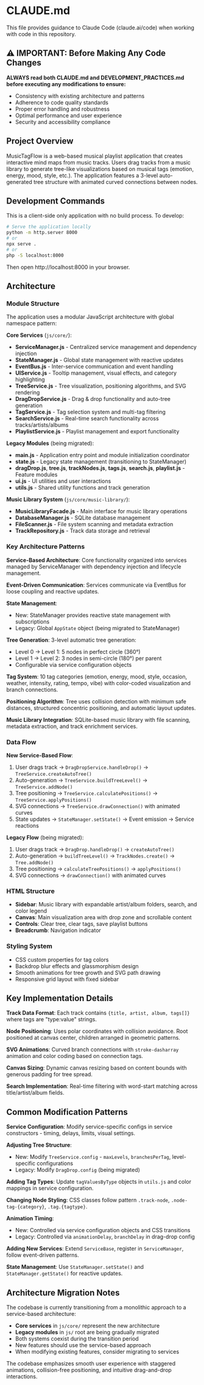 # CLAUDE.md

This file provides guidance to Claude Code (claude.ai/code) when working with code in this repository.

## ⚠️ IMPORTANT: Before Making Any Code Changes

**ALWAYS read both CLAUDE.md and DEVELOPMENT_PRACTICES.md before executing any modifications to ensure:**
- Consistency with existing architecture and patterns
- Adherence to code quality standards
- Proper error handling and robustness
- Optimal performance and user experience
- Security and accessibility compliance

## Project Overview

MusicTagFlow is a web-based musical playlist application that creates interactive mind maps from music tracks. Users drag tracks from a music library to generate tree-like visualizations based on musical tags (emotion, energy, mood, style, etc.). The application features a 3-level auto-generated tree structure with animated curved connections between nodes.

## Development Commands

This is a client-side only application with no build process. To develop:

```bash
# Serve the application locally
python -m http.server 8000
# or
npx serve .
# or
php -S localhost:8000
```

Then open http://localhost:8000 in your browser.

## Architecture

### Module Structure
The application uses a modular JavaScript architecture with global namespace pattern:

**Core Services** (`js/core/`):
- **ServiceManager.js** - Centralized service management and dependency injection
- **StateManager.js** - Global state management with reactive updates
- **EventBus.js** - Inter-service communication and event handling
- **UIService.js** - Tooltip management, visual effects, and category highlighting
- **TreeService.js** - Tree visualization, positioning algorithms, and SVG rendering
- **DragDropService.js** - Drag & drop functionality and auto-tree generation
- **TagService.js** - Tag selection system and multi-tag filtering
- **SearchService.js** - Real-time search functionality across tracks/artists/albums
- **PlaylistService.js** - Playlist management and export functionality

**Legacy Modules** (being migrated):
- **main.js** - Application entry point and module initialization coordinator
- **state.js** - Legacy state management (transitioning to StateManager)
- **dragDrop.js**, **tree.js**, **trackNodes.js**, **tags.js**, **search.js**, **playlist.js** - Feature modules
- **ui.js** - UI utilities and user interactions
- **utils.js** - Shared utility functions and track generation

**Music Library System** (`js/core/music-library/`):
- **MusicLibraryFacade.js** - Main interface for music library operations
- **DatabaseManager.js** - SQLite database management
- **FileScanner.js** - File system scanning and metadata extraction
- **TrackRepository.js** - Track data storage and retrieval

### Key Architecture Patterns

**Service-Based Architecture**: Core functionality organized into services managed by ServiceManager with dependency injection and lifecycle management.

**Event-Driven Communication**: Services communicate via EventBus for loose coupling and reactive updates.

**State Management**: 
- New: StateManager provides reactive state management with subscriptions
- Legacy: Global `AppState` object (being migrated to StateManager)

**Tree Generation**: 3-level automatic tree generation:
- Level 0 → Level 1: 5 nodes in perfect circle (360°)  
- Level 1 → Level 2: 3 nodes in semi-circle (180°) per parent
- Configurable via service configuration objects

**Tag System**: 10 tag categories (emotion, energy, mood, style, occasion, weather, intensity, rating, tempo, vibe) with color-coded visualization and branch connections.

**Positioning Algorithm**: Tree uses collision detection with minimum safe distances, structured concentric positioning, and automatic layout updates.

**Music Library Integration**: SQLite-based music library with file scanning, metadata extraction, and track enrichment services.

### Data Flow

**New Service-Based Flow**:
1. User drags track → `DragDropService.handleDrop()` → `TreeService.createAutoTree()`
2. Auto-generation → `TreeService.buildTreeLevel()` → `TreeService.addNode()`
3. Tree positioning → `TreeService.calculatePositions()` → `TreeService.applyPositions()`
4. SVG connections → `TreeService.drawConnection()` with animated curves
5. State updates → `StateManager.setState()` → Event emission → Service reactions

**Legacy Flow** (being migrated):
1. User drags track → `DragDrop.handleDrop()` → `createAutoTree()`
2. Auto-generation → `buildTreeLevel()` → `TrackNodes.create()` → `Tree.addNode()`
3. Tree positioning → `calculateTreePositions()` → `applyPositions()`
4. SVG connections → `drawConnection()` with animated curves

### HTML Structure
- **Sidebar**: Music library with expandable artist/album folders, search, and color legend
- **Canvas**: Main visualization area with drop zone and scrollable content
- **Controls**: Clear tree, clear tags, save playlist buttons
- **Breadcrumb**: Navigation indicator

### Styling System
- CSS custom properties for tag colors
- Backdrop blur effects and glassmorphism design
- Smooth animations for tree growth and SVG path drawing
- Responsive grid layout with fixed sidebar

## Key Implementation Details

**Track Data Format**: Each track contains `{title, artist, album, tags[]}` where tags are "type:value" strings.

**Node Positioning**: Uses polar coordinates with collision avoidance. Root positioned at canvas center, children arranged in geometric patterns.

**SVG Animations**: Curved branch connections with `stroke-dasharray` animation and color coding based on connection tags.

**Canvas Sizing**: Dynamic canvas resizing based on content bounds with generous padding for tree spread.

**Search Implementation**: Real-time filtering with word-start matching across title/artist/album fields.

## Common Modification Patterns

**Service Configuration**: Modify service-specific configs in service constructors - timing, delays, limits, visual settings.

**Adjusting Tree Structure**: 
- New: Modify `TreeService.config` - `maxLevels`, `branchesPerTag`, level-specific configurations
- Legacy: Modify `DragDrop.config` (being migrated)

**Adding Tag Types**: Update `tagValuesByType` objects in `utils.js` and color mappings in service configuration.

**Changing Node Styling**: CSS classes follow pattern `.track-node`, `.node-tag-{category}`, `.tag.{tagtype}`.

**Animation Timing**: 
- New: Controlled via service configuration objects and CSS transitions
- Legacy: Controlled via `animationDelay`, `branchDelay` in drag-drop config

**Adding New Services**: Extend `ServiceBase`, register in `ServiceManager`, follow event-driven patterns.

**State Management**: Use `StateManager.setState()` and `StateManager.getState()` for reactive updates.

## Architecture Migration Notes

The codebase is currently transitioning from a monolithic approach to a service-based architecture:

- **Core services** in `js/core/` represent the new architecture
- **Legacy modules** in `js/` root are being gradually migrated
- Both systems coexist during the transition period
- New features should use the service-based approach
- When modifying existing features, consider migrating to services

The codebase emphasizes smooth user experience with staggered animations, collision-free positioning, and intuitive drag-and-drop interactions.